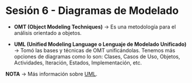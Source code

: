 # Sesión 6 - Diagramas de Modelado

* **OMT (Object Modeling Techniques)** &rarr; Es una metodología para el análisis orientado a objetos.

* **UML (Unified Modeling Language o Lenguaje de Modelado Unificado)** &rarr; Tomó las bases y técnicas de OMT unificándolas. Tenemos más opciones de diagramas como lo son: Clases, Casos de Uso, Objetos, Actividades, Iteración, Estados, Implementación, etc.

**NOTA** &rarr; Más información sobre [UML](https://www.teatroabadia.com/es/uploads/documentos/iagramas_del_uml.pdf "UML").